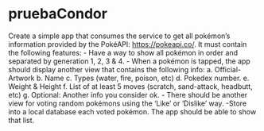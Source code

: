 # pruebaCondor
Create a simple app that consumes the service to get all pokémon’s information provided by the PokéAPI: https://pokeapi.co/. It must contain the following features: - Have a way to show all pokémon in order and separated by generation 1, 2, 3 &amp; 4.  - When a pokémon is tapped, the app should display another view that contains the following info: a. Official-Artwork b. Name c. Types (water, fire, poison, etc) d. Pokedex number. e. Weight &amp; Height f. List of at least 5 moves (scratch, sand-attack, headbutt, etc) g. Optional: Another info you consider ok.  - There should be another view for voting random pokémons using the ‘Like’ or ‘Dislike’ way. -Store into a local database each voted pokémon. The app should be able to show that list.
